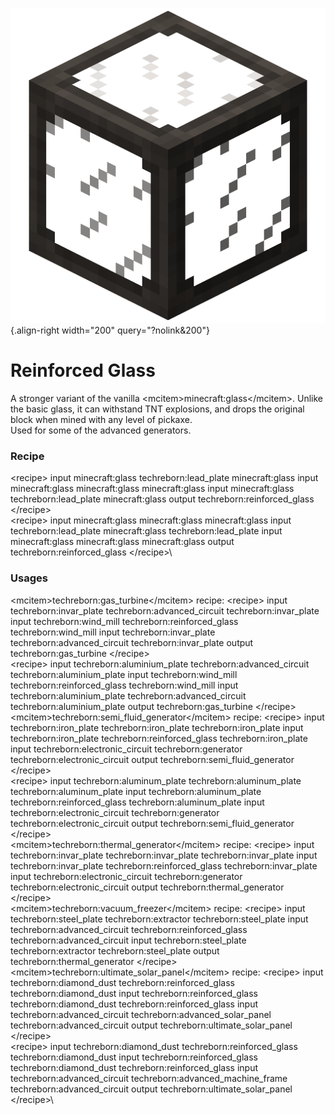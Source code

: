 ![Reinforced glass](/media/mods/techreborn/reinforced_glass.png){.align-right width="200" query="?nolink&200"}

# Reinforced Glass

A stronger variant of the vanilla \<mcitem\>minecraft:glass\</mcitem\>. Unlike the basic glass, it can withstand TNT explosions, and drops the original block when mined with any level of pickaxe.\
Used for some of the advanced generators.

### Recipe

\<recipe\> input minecraft:glass techreborn:lead_plate minecraft:glass input minecraft:glass minecraft:glass minecraft:glass input minecraft:glass techreborn:lead_plate minecraft:glass output techreborn:reinforced_glass \</recipe\>\
\<recipe\> input minecraft:glass minecraft:glass minecraft:glass input techreborn:lead_plate minecraft:glass techreborn:lead_plate input minecraft:glass minecraft:glass minecraft:glass output techreborn:reinforced_glass \</recipe\>\

### Usages

\<mcitem\>techreborn:gas_turbine\</mcitem\> recipe: \<recipe\> input techreborn:invar_plate techreborn:advanced_circuit techreborn:invar_plate input techreborn:wind_mill techreborn:reinforced_glass techreborn:wind_mill input techreborn:invar_plate techreborn:advanced_circuit techreborn:invar_plate output techreborn:gas_turbine \</recipe\>\
\<recipe\> input techreborn:aluminium_plate techreborn:advanced_circuit techreborn:aluminium_plate input techreborn:wind_mill techreborn:reinforced_glass techreborn:wind_mill input techreborn:aluminium_plate techreborn:advanced_circuit techreborn:aluminium_plate output techreborn:gas_turbine \</recipe\>\
\<mcitem\>techreborn:semi_fluid_generator\</mcitem\> recipe: \<recipe\> input techreborn:iron_plate techreborn:iron_plate techreborn:iron_plate input techreborn:iron_plate techreborn:reinforced_glass techreborn:iron_plate input techreborn:electronic_circuit techreborn:generator techreborn:electronic_circuit output techreborn:semi_fluid_generator \</recipe\>\
\<recipe\> input techreborn:aluminum_plate techreborn:aluminum_plate techreborn:aluminum_plate input techreborn:aluminum_plate techreborn:reinforced_glass techreborn:aluminum_plate input techreborn:electronic_circuit techreborn:generator techreborn:electronic_circuit output techreborn:semi_fluid_generator \</recipe\>\
\<mcitem\>techreborn:thermal_generator\</mcitem\> recipe: \<recipe\> input techreborn:invar_plate techreborn:invar_plate techreborn:invar_plate input techreborn:invar_plate techreborn:reinforced_glass techreborn:invar_plate input techreborn:electronic_circuit techreborn:generator techreborn:electronic_circuit output techreborn:thermal_generator \</recipe\>\
\<mcitem\>techreborn:vacuum_freezer\</mcitem\> recipe: \<recipe\> input techreborn:steel_plate techreborn:extractor techreborn:steel_plate input techreborn:advanced_circuit techreborn:reinforced_glass techreborn:advanced_circuit input techreborn:steel_plate techreborn:extractor techreborn:steel_plate output techreborn:thermal_generator \</recipe\>\
\<mcitem\>techreborn:ultimate_solar_panel\</mcitem\> recipe: \<recipe\> input techreborn:diamond_dust techreborn:reinforced_glass techreborn:diamond_dust input techreborn:reinforced_glass techreborn:diamond_dust techreborn:reinforced_glass input techreborn:advanced_circuit techreborn:advanced_solar_panel techreborn:advanced_circuit output techreborn:ultimate_solar_panel \</recipe\>\
\<recipe\> input techreborn:diamond_dust techreborn:reinforced_glass techreborn:diamond_dust input techreborn:reinforced_glass techreborn:diamond_dust techreborn:reinforced_glass input techreborn:advanced_circuit techreborn:advanced_machine_frame techreborn:advanced_circuit output techreborn:ultimate_solar_panel \</recipe\>\
